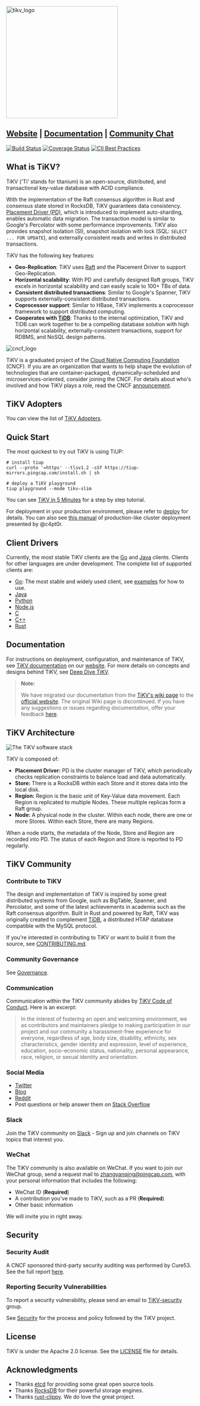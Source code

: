 <img src="images/tikv-logo.png" alt="tikv_logo" width="300"/>

## [Website](https://tikv.org) | [Documentation](https://tikv.org/docs/latest/concepts/overview/) | [Community Chat](https://tikv.org/chat)

[![Build Status](https://internal.pingcap.net/idc-jenkins/buildStatus/icon?job=build_tikv_multi_branch%2Fmaster)](https://internal.pingcap.net/idc-jenkins/job/build_tikv_multi_branch/)
[![Coverage Status](https://codecov.io/gh/tikv/tikv/branch/master/graph/badge.svg)](https://codecov.io/gh/tikv/tikv)
[![CII Best Practices](https://bestpractices.coreinfrastructure.org/projects/2574/badge)](https://bestpractices.coreinfrastructure.org/projects/2574)

## What is TiKV?

TiKV ('Ti' stands for titanium) is an open-source, distributed, and transactional key-value database with ACID compliance.

With the implementation of the Raft consensus algorithm in Rust and consensus state stored in RocksDB, TiKV guarantees data consistency. [Placement Driver (PD)](https://github.com/pingcap/pd/), which is introduced to implement auto-sharding, enables automatic data migration. The transaction model is similar to Google's Percolator with some performance improvements. TiKV also provides snapshot isolation (SI), snapshot isolation with lock (SQL: `SELECT ... FOR UPDATE`), and externally consistent reads and writes in distributed transactions.

TiKV has the following key features:

- **Geo-Replication**: TiKV uses [Raft](http://raft.github.io/) and the Placement Driver to support Geo-Replication.
- **Horizontal scalability**: With PD and carefully designed Raft groups, TiKV excels in horizontal scalability and can easily scale to 100+ TBs of data.
- **Consistent distributed transactions**: Similar to Google's Spanner, TiKV supports externally-consistent distributed transactions.
- **Coprocessor support**: Similar to HBase, TiKV implements a coprocessor framework to support distributed computing.
- **Cooperates with [TiDB](https://github.com/pingcap/tidb)**: Thanks to the internal optimization, TiKV and TiDB can work together to be a compelling database solution with high horizontal scalability, externally-consistent transactions, support for RDBMS, and NoSQL design patterns.

![cncf_logo](images/cncf.png)

TiKV is a graduated project of the [Cloud Native Computing Foundation](https://cncf.io/) (CNCF). If you are an organization that wants to help shape the evolution of technologies that are container-packaged, dynamically-scheduled and microservices-oriented, consider joining the CNCF. For details about who's involved and how TiKV plays a role, read the CNCF [announcement](https://www.cncf.io/announcements/2020/09/02/cloud-native-computing-foundation-announces-tikv-graduation/).

## TiKV Adopters

You can view the list of [TiKV Adopters](https://tikv.org/adopters/).

## Quick Start

The most quickest to try out TiKV is using TiUP:

```shell
# install tiup
curl --proto '=https' --tlsv1.2 -sSf https://tiup-mirrors.pingcap.com/install.sh | sh

# deploy a TiKV playground
tiup playground --mode tikv-slim
```

You can see [TiKV in 5 Minutes](https://tikv.org/docs/5.1/concepts/tikv-in-5-minutes/) for a step by step tutorial.

For deployment in your production environment, please refer to [deploy](https://tikv.org/docs/5.1/deploy/deploy/) for details. You can also see [this manual](./doc/deploy.md) of production-like cluster deployment presented by @c4pt0r.

## Client Drivers

Currently, the most stable TiKV clients are the [Go](https://github.com/tikv/client-go) and [Java](https://github.com/tikv/client-java) clients. Clients for other languages are under development. The complete list of supported clients are:

- [Go](https://github.com/tikv/client-go): The most stable and widely used client, see [examples](https://github.com/tikv/client-go/tree/master/examples) for how to use.
- [Java](https://github.com/tikv/client-java)
- [Python](https://github.com/tikv/client-py)
- [Node.js](https://github.com/tikv/client-node)
- [C](https://github.com/tikv/client-c)
- [C++](https://github.com/tikv/client-cpp)
- [Rust](https://github.com/tikv/client-rust)

## Documentation

For instructions on deployment, configuration, and maintenance of TiKV, see [TiKV documentation](https://tikv.org/docs/5.1/concepts/overview/) on our [website](https://tikv.org/). For more details on concepts and designs behind TiKV, see [Deep Dive TiKV](https://tikv.org/deep-dive/introduction/).

> **Note:**
>
> We have migrated our documentation from the [TiKV's wiki page](https://github.com/tikv/tikv/wiki/) to the [official website](https://tikv.org/docs). The original Wiki page is discontinued. If you have any suggestions or issues regarding documentation, offer your feedback [here](https://github.com/tikv/website).

## TiKV Architecture

![The TiKV software stack](images/tikv_stack.png)

TiKV is composed of:

- **Placement Driver:** PD is the cluster manager of TiKV, which periodically checks replication constraints to balance load and data automatically.
- **Store:** There is a RocksDB within each Store and it stores data into the local disk.
- **Region:** Region is the basic unit of Key-Value data movement. Each Region is replicated to multiple Nodes. These multiple replicas form a Raft group.
- **Node:** A physical node in the cluster. Within each node, there are one or more Stores. Within each Store, there are many Regions.

When a node starts, the metadata of the Node, Store and Region are recorded into PD. The status of each Region and Store is reported to PD regularly.

## TiKV Community

### Contribute to TiKV

The design and implementation of TiKV is inspired by some great distributed systems from Google, such as BigTable, Spanner, and Percolator, and some of the latest achievements in academia such as the Raft consensus algorithm. Built in Rust and powered by Raft, TiKV was originally created to complement [TiDB](https://github.com/pingcap/tidb), a distributed HTAP database compatible with the MySQL protocol.

If you're interested in contributing to TiKV or want to build it from the source, see [CONTRIBUTING.md](./CONTRIBUTING.md).

### Community Governance

See [Governance](https://github.com/tikv/community/blob/master/GOVERNANCE.md).

### Communication

Communication within the TiKV community abides by [TiKV Code of Conduct](./CODE_OF_CONDUCT.md). Here is an excerpt:

> In the interest of fostering an open and welcoming environment, we as
contributors and maintainers pledge to making participation in our project and
our community a harassment-free experience for everyone, regardless of age, body
size, disability, ethnicity, sex characteristics, gender identity and expression,
level of experience, education, socio-economic status, nationality, personal
appearance, race, religion, or sexual identity and orientation.

### Social Media

- [Twitter](https://twitter.com/tikvproject)
- [Blog](https://tikv.org/blog/)
- [Reddit](https://www.reddit.com/r/TiKV)
- Post questions or help answer them on [Stack Overflow](https://stackoverflow.com/questions/tagged/tikv)

### Slack

Join the TiKV community on [Slack](https://slack.tidb.io/invite?team=tikv-wg&channel=general) - Sign up and join channels on TiKV topics that interest you.

### WeChat

The TiKV community is also available on WeChat. If you want to join our WeChat group, send a request mail to [zhangyanqing@pingcap.com](mailto:zhangyanqing@pingcap.com), with your personal information that includes the following:

- WeChat ID (**Required**)
- A contribution you've made to TiKV, such as a PR (**Required**)
- Other basic information

We will invite you in right away.

## Security

### Security Audit

A CNCF sponsored third-party security auditing was performed by Cure53. See the full report [here](./security/Security-Audit.pdf).

### Reporting Security Vulnerabilities

To report a security vulnerability, please send an email to [TiKV-security](mailto:tikv-security@lists.cncf.io) group.

See [Security](./security/SECURITY.md) for the process and policy followed by the TiKV project.

## License

TiKV is under the Apache 2.0 license. See the [LICENSE](./LICENSE) file for details.

## Acknowledgments

- Thanks [etcd](https://github.com/coreos/etcd) for providing some great open source tools.
- Thanks [RocksDB](https://github.com/facebook/rocksdb) for their powerful storage engines.
- Thanks [rust-clippy](https://github.com/Manishearth/rust-clippy). We do love the great project.
